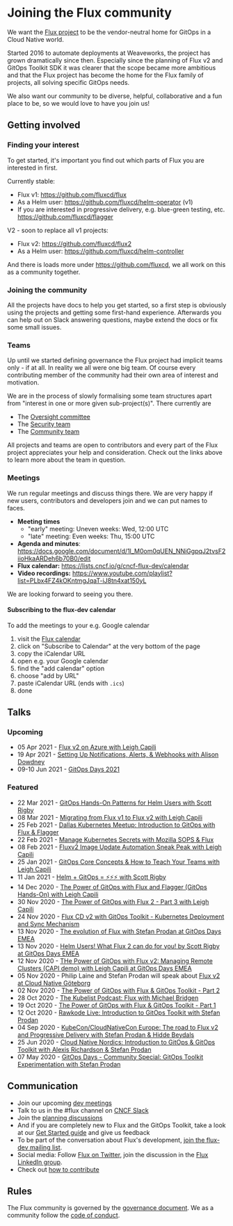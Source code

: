 # Joining the Flux community

We want the [Flux project](https://github.com/fluxcd) to be the vendor-neutral home for GitOps in a Cloud Native world.

Started 2016 to automate deployments at Weaveworks, the project has grown dramatically since then. Especially since the planning of Flux v2 and GitOps Toolkit SDK it was clearer that the scope became more ambitious and that the Flux project has become the home for the Flux family of projects, all solving specific GitOps needs.

We also want our community to be diverse, helpful, collaborative and a fun place to be, so we would love to have you join us!

## Getting involved

### Finding your interest

To get started, it's important you find out which parts of Flux you are interested in first.

Currently stable:

- Flux v1: <https://github.com/fluxcd/flux>
- As a Helm user: <https://github.com/fluxcd/helm-operator> (v1)
- If you are interested in progressive delivery, e.g. blue-green testing, etc. <https://github.com/fluxcd/flagger>

V2 - soon to replace all v1 projects:

- Flux v2: <https://github.com/fluxcd/flux2>
- As a Helm user: <https://github.com/fluxcd/helm-controller>

And there is loads more under <https://github.com/fluxcd>, we all work on this as a community together.

### Joining the community

All the projects have docs to help you get started, so a first step is obviously using the projects and getting some first-hand experience. Afterwards you can help out on Slack answering questions, maybe extend the docs or fix some small issues.

### Teams

Up until we started defining governance the Flux project had implicit teams only - if at all. In reality we all were one big team. Of course every contributing member of the community had their own area of interest and motivation.

We are in the process of slowly formalising some team structures apart from "interest in one or more given sub-project(s)". There currently are

- The [Oversight committee](GOVERNANCE.md#oversight-committee)
- The [Security team](SECURITY.md)
- The [Community team](COMMUNITY.md)

All projects and teams are open to contributors and every part of the Flux project appreciates your help and consideration. Check out the links above to learn more about the team in question.

### Meetings

We run regular meetings and discuss things there. We are very happy if new users, contributors and developers join and we can put names to faces.

- **Meeting times**
  - "early" meeting: Uneven weeks: Wed, 12:00 UTC
  - "late" meeting: Even weeks: Thu, 15:00 UTC
- **Agenda and minutes**: <https://docs.google.com/document/d/1l_M0om0qUEN_NNiGgpqJ2tvsF2iioHkaARDeh6b70B0/edit>
- **Flux calendar:** <https://lists.cncf.io/g/cncf-flux-dev/calendar>
- **Video recordings:** <https://www.youtube.com/playlist?list=PLbx4FZ4kOKntmgJqaT-iJ8tn4xat150yL>

We are looking forward to seeing you there.

#### Subscribing to the flux-dev calendar

To add the meetings to your e.g. Google calendar

1. visit the [Flux calendar](https://lists.cncf.io/g/cncf-flux-dev/calendar)
1. click on "Subscribe to Calendar" at the very bottom of the page
1. copy the iCalendar URL
1. open e.g. your Google calendar
1. find the "add calendar" option
1. choose "add by URL"
1. paste iCalendar URL (ends with `.ics`)
1. done

## Talks

### Upcoming

- 05 Apr 2021 - [Flux v2 on Azure with Leigh Capili](https://www.meetup.com/GitOps-Community/events/276674768/)
- 19 Apr 2021 - [Setting Up Notifications, Alerts, & Webhooks with Alison Dowdney](https://www.meetup.com/GitOps-Community/events/276582835/)
- 09-10 Jun 2021 - [GitOps Days 2021](https://www.gitopsdays.com)

### Featured

- 22 Mar 2021 - [GitOps Hands-On Patterns for Helm Users with Scott Rigby](https://youtu.be/ljouUBPtnuI)
- 08 Mar 2021 - [Migrating from Flux v1 to Flux v2 with Leigh Capili](https://youtu.be/vwvTwLQhXVI)
- 25 Feb 2021 - [Dallas Kubernetes Meetup: Introduction to GitOps with Flux & Flagger](https://youtu.be/7E1aFQKNE40)
- 22 Feb 2021 - [Manage Kubernetes Secrets with Mozilla SOPS & Flux](https://youtu.be/8pbdXAd-F44)
- 08 Feb 2021 - [Fluxv2 Image Update Automation Sneak Peak with Leigh Capili](https://youtu.be/WnVTY9KQXE0)
- 25 Jan 2021 - [GitOps Core Concepts & How to Teach Your Teams with Leigh Capili](https://youtu.be/nWN1F6bsuqc)
- 11 Jan 2021 - [Helm + GitOps = ⚡️⚡️⚡️ with Scott Rigby](https://youtu.be/YG8jMFrYQvM)
- 14 Dec 2020 - [The Power of GitOps with Flux and Flagger (GitOps Hands-On) with Leigh Capili](https://youtu.be/cB7iXeNLteE)
- 30 Nov 2020 - [The Power of GitOps with Flux 2 - Part 3 with Leigh Capili](https://youtu.be/N_K5g7o9JKg)
- 24 Nov 2020 - [Flux CD v2 with GitOps Toolkit - Kubernetes Deployment and Sync Mechanism](https://youtu.be/R6OeIgb7lUI)
- 13 Nov 2020 - [The evolution of Flux with Stefan Prodan at GitOps Days EMEA](https://youtu.be/nGLpUCPX8JE)
- 13 Nov 2020 - [Helm Users! What Flux 2 can do for you! by Scott Rigby at GitOps Days EMEA](https://youtu.be/JcKUawSQfQ0)
- 12 Nov 2020 - [THe Power of GitOps with Flux v2: Managing Remote Clusters (CAPI demo) with Leigh Capili at GitOps Days EMEA](https://youtu.be/7W27tAv7Tvs)
- 05 Nov 2020 - Philip Laine and Stefan Prodan will speak about [Flux v2 at Cloud Native Göteborg](https://www.meetup.com/TheCloudNativeGbg/events/273413291/)
- 02 Nov 2020 - [The Power of GitOps with Flux & GitOps Toolkit - Part 2](https://youtu.be/fC2YCxQRUwU)
- 28 Oct 2020 - [The Kubelist Podcast: Flux with Michael Bridgen](https://www.heavybit.com/library/podcasts/the-kubelist-podcast/ep-5-flux-with-michael-bridgen-of-weaveworks/)
- 19 Oct 2020 - [The Power of GitOps with Flux & GitOps Toolkit - Part 1](https://youtu.be/0v5bjysXTL8)
- 12 Oct 2020 - [Rawkode Live: Introduction to GitOps Toolkit with Stefan Prodan](https://youtu.be/HqTzuOBP0eY)
- 04 Sep 2020 - [KubeCon/CloudNativeCon Europe: The road to Flux v2 and Progressive Delivery with Stefan Prodan & Hidde Beydals](https://youtu.be/8v94nUkXsxU)
- 25 Jun 2020 - [Cloud Native Nordics: Introduction to GitOps & GitOps Toolkit with Alexis Richardson & Stefan Prodan](https://youtu.be/qQBtSkgl7tI)
- 07 May 2020 - [GitOps Days - Community Special: GitOps Toolkit Experimentation with Stefan Prodan](https://youtu.be/WHzxunv4DKk?t=6521)

## Communication

- Join our upcoming [dev meetings](#meetings)
- Talk to us in the #flux channel on [CNCF Slack](https://slack.cncf.io/)
- Join the [planning discussions](https://github.com/fluxcd/flux2/discussions)
- And if you are completely new to Flux and the GitOps Toolkit, take a look at our [Get Started guide](https://toolkit.fluxcd.io/get-started/) and give us feedback
- To be part of the conversation about Flux's development, [join the flux-dev mailing list](https://lists.cncf.io/g/cncf-flux-dev).
- Social media: Follow [Flux on Twitter](https://twitter.com/fluxcd), join the discussion in the [Flux LinkedIn group](https://www.linkedin.com/groups/8985374/).
- Check out [how to contribute](CONTRIBUTING.md)

## Rules

The Flux community is governed by the [governance document](GOVERNANCE.md). We as a community follow the [code of conduct](CODE_OF_CONDUCT.md).
